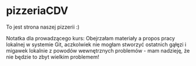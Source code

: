 # pizzeriaCDV
To jest strona naszej pizzerii :)

Notatka dla prowadzącego kurs: Obejrzałam materiały a propos pracy lokalnej w systemie Git, aczkolwiek nie mogłam stworzyć ostatnich gąłęzi i migawek lokalnie z powodów wewnętrznych problemów - mam nadzieję, że nie będzie to zbyt wielkim problemem!
